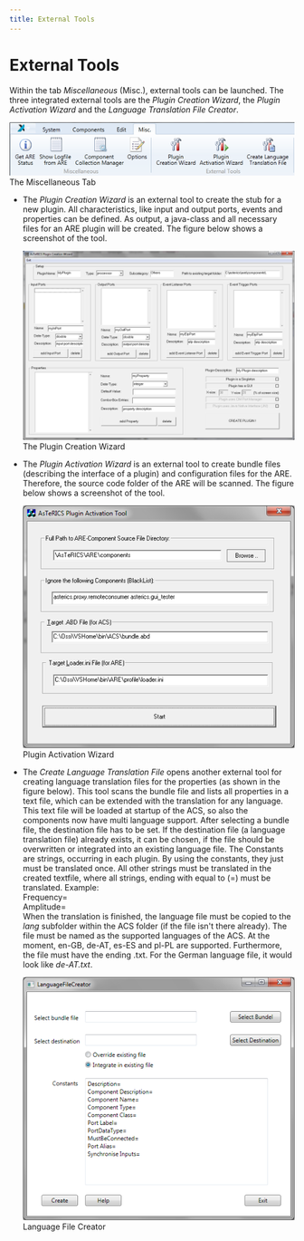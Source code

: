 ```yaml
---
title: External Tools
---
```


# External Tools

Within the tab _Miscellaneous_ (Misc.), external tools can be launched.
The three integrated external tools are the _Plugin Creation Wizard_, the _Plugin Activation Wizard_ and the _Language Translation File Creator_.

![Screenshot: The Miscellaneous Tab](./img/Miscellaneous_Tab.png "Screenshot: The Miscellaneous Tab")  
The Miscellaneous Tab

- The _Plugin Creation Wizard_ is an external tool to create the stub for a new plugin.
  All characteristics, like input and output ports, events and properties can be defined.
  As output, a java-class and all necessary files for an ARE plugin will be created.
  The figure below shows a screenshot of the tool.

  ![Screenshot: The Plugin Creation Wizard](./img/Plugin_Creator.png "Screenshot: The Plugin Creation Wizard")  
  The Plugin Creation Wizard

- The _Plugin Activation Wizard_ is an external tool to create bundle files (describing the interface of a plugin) and configuration files for the ARE.
  Therefore, the source code folder of the ARE will be scanned.
  The figure below shows a screenshot of the tool.

  ![Screenshot: Plugin Activation Wizard](./img/Plugin_Activation.png "Screenshot: Plugin Activation Wizard")  
  Plugin Activation Wizard

- The _Create Language Translation File_ opens another external tool for creating language translation files for the properties (as shown in the figure below).
  This tool scans the bundle file and lists all properties in a text file, which can be extended with the translation for any language.
  This text file will be loaded at startup of the ACS, so also the components now have multi language support.
  After selecting a bundle file, the destination file has to be set.
  If the destination file (a language translation file) already exists, it can be chosen, if the file should be overwritten or integrated into an existing language file.
  The Constants are strings, occurring in each plugin.
  By using the constants, they just must be translated once.
  All other strings must be translated in the created textfile, where all strings, ending with equal to (=) must be translated.
  Example:  
  Frequency=  
  Amplitude=  
  When the translation is finished, the language file must be copied to the _lang_ subfolder within the ACS folder (if the file isn't there already).
  The file must be named as the supported languages of the ACS.
  At the moment, en-GB, de-AT, es-ES and pl-PL are supported.
  Furthermore, the file must have the ending .txt.
  For the German language file, it would look like _de-AT.txt_.

  ![Screenshot: Language File Creator](./img/LanguageFileCreator.png "Screenshot: Language File Creator")  
  Language File Creator
